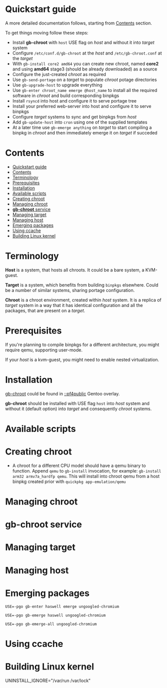 # Quickstart guide
A more detailed documentation follows, starting from [Contents](#Contents) section.

To get things moving follow these steps:
* Install **gb-chroot** with `host` USE flag on _host_ and without it into _target_ system
* Configure `/etc/conf.d/gb-chroot` at the _host_ and `/etc/gb-chroot.conf` at the _target_
* With `gb-install core2 amd64` you can create new chroot, named **core2** and using **amd64** stage3 (should be already downloaded) as a source
* Configure the just-created _chroot_ as required
* Use `gb-send-portage` on a _target_ to populate _chroot_ potage directories
* Use `gb-upgrade-host` to upgrade everything
* Use `gb-enter chroot_name emerge @host_name` to install all the required software in _chroot_ and build corresponding binpkgs
* Install `rsyncd` into host and configure it to serve portage tree
* Install your preferred web-server into host and configure it to serve binpkgs
* Configure _target_ systems to sync and get binpkgs from _host_
* Add `gb-update-host` into `cron` using one of the supplied templates
* At a later time use `gb-emerge anything` on _target_ to start compiling a binpkg in _chroot_ and then immediately emerge it on _target_ if succeded

# Contents
- [Quickstart guide](#quickstart-guide)
- [Contents](#contents)
- [Terminology](#terminology)
- [Prerequisites](#prerequisites)
- [Installation](#installation)
- [Available scripts](#available-scripts)
- [Creating chroot](#creating-chroot)
- [Managing chroot](#managing-chroot)
- [**gb-chroot** service](#gb-chroot-service)
- [Managing target](#managing-target)
- [Managing host](#managing-host)
- [Emerging packages](#emerging-packages)
- [Using ccache](#using-ccache)
- [Building Linux kernel](#building-linux-kernel)

# Terminology
**Host** is a system, that hosts all chroots. It could be a bare system, a KVM-guest.

**Target** is a system, which benefits from building `binpkgs` elsewhere. Could be a number of similar systems, sharing portage configuration.

**Chroot** is a chroot environment, created within _host_ system. It is a replica of _target_ system in a way that it has identical configuration and all the packages, that are present on a _target_.
# Prerequisites
If you're planning to compile binpkgs for a different architecture, you might require qemu, supporting user-mode.

If your _host_ is a kvm-guest, you might need to enable nested virtualization.
# Installation
[gb-chroot](https://github.com/PF4Public/gentoo-overlay/tree/master/app-admin/gb-chroot) could be found in [::pf4public](https://github.com/PF4Public/gentoo-overlay/) Gentoo overlay.

**gb-chroot** should be installed with USE flag `host` into _host_ system and without it (default option) into _target_ and consequently _chroot_ systems.
# Available scripts

# Creating chroot
* A chroot for a different CPU model should have a qemu binary to function. Append `qemu` to `gb-install` invocation, for example: `gb-install arm32 armv7a_hardfp qemu`. This will install into chroot qemu from a host binpkg created prior with `quickpkg app-emulation/qemu`
# Managing chroot
# **gb-chroot** service
# Managing target
# Managing host
# Emerging packages
`USE=-pgo gb-enter haswell emerge ungoogled-chromium`

`USE=-pgo gb-emerge haswell ungoogled-chromium`

`USE=-pgo gb-emerge-all ungoogled-chromium`
# Using ccache
# Building Linux kernel
UNINSTALL_IGNORE="/var/run /var/lock"
